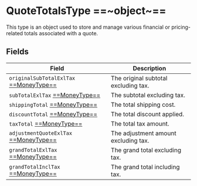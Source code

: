 # QuoteTotalsType ==~object~==

This type is an object used to store and manage various financial or pricing-related totals associated with a quote.  

## Fields

| Field                                                                         | Description                         |
| ----------------------------------------------------------------------------- | ------------------------------------|
| `originalSubTotalExlTax` [ ==MoneyType== ](../../Cart/objects/money-type.md)  | The original subtotal excluding tax.|
| `subTotalExlTax` [ ==MoneyType== ](../../Cart/objects/money-type.md)          | The subtotal excluding tax.         |
| `shippingTotal` [ ==MoneyType== ](../../Cart/objects/money-type.md)           | The total shipping cost.            |
| `discountTotal` [ ==MoneyType== ](../../Cart/objects/money-type.md)           | The total discount applied.         |
| `taxTotal` [ ==MoneyType== ](../../Cart/objects/money-type.md)                | The total tax amount.               |
| `adjustmentQuoteExlTax` [ ==MoneyType== ](../../Cart/objects/money-type.md)   | The adjustment amount excluding tax.|
| `grandTotalExlTax` [ ==MoneyType== ](../../Cart/objects/money-type.md)        | The grand total excluding tax.      |
| `grandTotalInclTax` [ ==MoneyType== ](../../Cart/objects/money-type.md)       | The grand total including tax.      |


